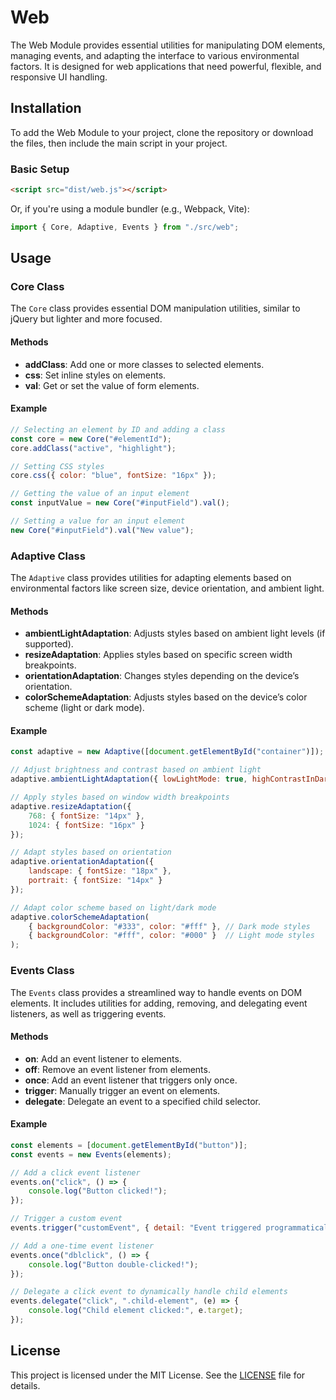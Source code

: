 # Web

The Web Module provides essential utilities for manipulating DOM elements, managing events, and adapting the interface to various environmental factors. It is designed for web applications that need powerful, flexible, and responsive UI handling.

## Installation

To add the Web Module to your project, clone the repository or download the files, then include the main script in your project.

### Basic Setup

```html
<script src="dist/web.js"></script>
```

Or, if you're using a module bundler (e.g., Webpack, Vite):

```javascript
import { Core, Adaptive, Events } from "./src/web";
```

## Usage

### Core Class

The `Core` class provides essential DOM manipulation utilities, similar to jQuery but lighter and more focused.

#### Methods

- **addClass**: Add one or more classes to selected elements.
- **css**: Set inline styles on elements.
- **val**: Get or set the value of form elements.

#### Example

```javascript
// Selecting an element by ID and adding a class
const core = new Core("#elementId");
core.addClass("active", "highlight");

// Setting CSS styles
core.css({ color: "blue", fontSize: "16px" });

// Getting the value of an input element
const inputValue = new Core("#inputField").val();

// Setting a value for an input element
new Core("#inputField").val("New value");
```

### Adaptive Class

The `Adaptive` class provides utilities for adapting elements based on environmental factors like screen size, device orientation, and ambient light.

#### Methods

- **ambientLightAdaptation**: Adjusts styles based on ambient light levels (if supported).
- **resizeAdaptation**: Applies styles based on specific screen width breakpoints.
- **orientationAdaptation**: Changes styles depending on the device’s orientation.
- **colorSchemeAdaptation**: Adjusts styles based on the device’s color scheme (light or dark mode).

#### Example

```javascript
const adaptive = new Adaptive([document.getElementById("container")]);

// Adjust brightness and contrast based on ambient light
adaptive.ambientLightAdaptation({ lowLightMode: true, highContrastInDark: true });

// Apply styles based on window width breakpoints
adaptive.resizeAdaptation({
    768: { fontSize: "14px" },
    1024: { fontSize: "16px" }
});

// Adapt styles based on orientation
adaptive.orientationAdaptation({
    landscape: { fontSize: "18px" },
    portrait: { fontSize: "14px" }
});

// Adapt color scheme based on light/dark mode
adaptive.colorSchemeAdaptation(
    { backgroundColor: "#333", color: "#fff" }, // Dark mode styles
    { backgroundColor: "#fff", color: "#000" }  // Light mode styles
);
```

### Events Class

The `Events` class provides a streamlined way to handle events on DOM elements. It includes utilities for adding, removing, and delegating event listeners, as well as triggering events.

#### Methods

- **on**: Add an event listener to elements.
- **off**: Remove an event listener from elements.
- **once**: Add an event listener that triggers only once.
- **trigger**: Manually trigger an event on elements.
- **delegate**: Delegate an event to a specified child selector.

#### Example

```javascript
const elements = [document.getElementById("button")];
const events = new Events(elements);

// Add a click event listener
events.on("click", () => {
    console.log("Button clicked!");
});

// Trigger a custom event
events.trigger("customEvent", { detail: "Event triggered programmatically" });

// Add a one-time event listener
events.once("dblclick", () => {
    console.log("Button double-clicked!");
});

// Delegate a click event to dynamically handle child elements
events.delegate("click", ".child-element", (e) => {
    console.log("Child element clicked:", e.target);
});
```

## License

This project is licensed under the MIT License. See the [LICENSE](LICENSE) file for details.

